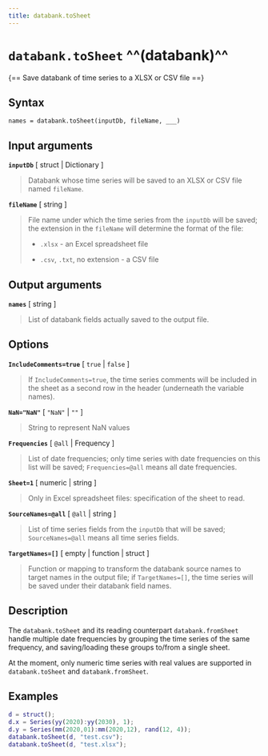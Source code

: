 ```yaml
---
title: databank.toSheet
---
```


# `databank.toSheet` ^^(databank)^^

{== Save databank of time series to a XLSX or CSV file ==}


## Syntax 

    names = databank.toSheet(inputDb, fileName, ___)


## Input arguments 


__`inputDb`__ [ struct | Dictionary ]
> 
> Databank whose time series will be saved to an XLSX or CSV file named
> `fileName`.
> 


__`fileName`__ [ string ]
> 
> File name under which the time series from the `inputDb` will be saved;
> the extension in the `fileName` will determine the format of the file:
>
> * `.xlsx` - an Excel spreadsheet file
> 
> * `.csv`, `.txt`, no extension - a CSV file
> 


## Output arguments 


__`names`__ [ string ]
> 
> List of databank fields actually saved to the output file.
> 


## Options 


__`IncludeComments=true`__ [ `true` | `false` ]
> 
> If `IncludeComments=true`, the time series comments will be included in
> the sheet as a second row in the header (underneath the variable names).
> 


__`NaN="NaN"`__ [ `"NaN"` | `""` ]
> 
> String to represent NaN values 
> 


__`Frequencies`__ [ `@all` | Frequency ]
> 
> List of date frequencies; only time series with date frequencies on this
> list will be saved; `Frequencies=@all` means all date frequencies.
> 


__`Sheet=1`__ [ numeric | string ]
> 
> Only in Excel spreadsheet files: specification of the sheet to read.
> 


__`SourceNames=@all`__ [ `@all` | string ]
> 
> List of time series fields from the `inputDb` that will be saved;
> `SourceNames=@all` means all time series fields.
> 


__`TargetNames=[]`__ [ empty | function | struct ]
> 
> Function or mapping to transform the databank source names to target
> names in the output file; if `TargetNames=[]`, the time series will be
> saved under their databank field names.
> 


## Description 

The `databank.toSheet` and its reading counterpart `databank.fromSheet`
handle multiple date frequencies by grouping the time series of the same
frequency, and saving/loading these groups to/from a single sheet.

At the moment, only numeric time series with real values are supported in
`databank.toSheet` and `databank.fromSheet`.


## Examples

```matlab
d = struct();
d.x = Series(yy(2020):yy(2030), 1);
d.y = Series(mm(2020,01):mm(2020,12), rand(12, 4));
databank.toSheet(d, "test.csv");
databank.toSheet(d, "test.xlsx");
```

